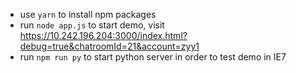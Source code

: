 - use `yarn` to install npm packages
- run `node app.js` to start demo, visit https://10.242.196.204:3000/index.html?debug=true&chatroomId=21&account=zyy1
- run `npm run py` to start python server in order to test demo in IE7
